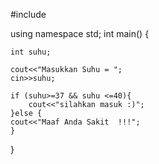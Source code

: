 #include <iostream>

using namespace std;
int main() {

	int suhu;
	
	cout<<"Masukkan Suhu = ";
	cin>>suhu;
	
	if (suhu>=37 && suhu <=40){
		cout<<"silahkan masuk :)";
	}else {
	cout<<"Maaf Anda Sakit  !!!";
	}
}

